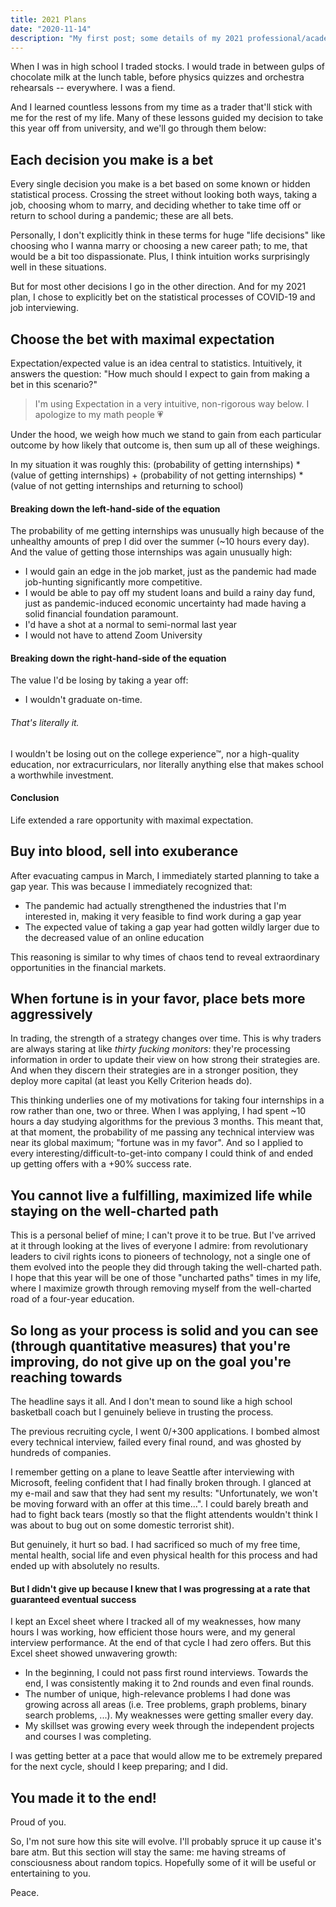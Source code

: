 ```yaml
---
title: 2021 Plans
date: "2020-11-14"
description: "My first post; some details of my 2021 professional/academic plan and the rationale behind it."
---
```


When I was in high school I traded stocks. I would trade in between gulps of chocolate milk at the lunch table, before physics quizzes and orchestra rehearsals -- everywhere. I was a fiend.

And I learned countless lessons from my time as a trader that'll stick with me for the rest of my life. Many of these lessons guided my decision to take this year off from university, and we'll go through them below:

## Each decision you make is a bet
Every single decision you make is a bet based on some known or hidden statistical process. Crossing the street without looking both ways, taking a job, choosing whom to marry, and deciding whether to take time off or return to school during a pandemic; these are all bets.

Personally, I don't explicitly think in these terms for huge "life decisions" like choosing who I wanna marry or choosing a new career path; to me, that would be a bit too dispassionate. Plus, I think intuition works surprisingly well in these situations. 

But for most other decisions I go in the other direction. And for my 2021 plan, I chose to explicitly bet on the statistical processes of COVID-19 and job interviewing.

## Choose the bet with maximal expectation
Expectation/expected value is an idea central to statistics. Intuitively, it answers the question: "How much should I expect to gain from making a bet in this scenario?"

> I'm using Expectation in a very intuitive, non-rigorous way below. I apologize to my math people 💗

Under the hood, we weigh how much we stand to gain from each particular outcome by how likely that outcome is, then sum up all of these weighings.

In my situation it was roughly this: 
(probability of getting internships) * (value of getting internships) + (probability of not getting internships) * (value of not getting internships and returning to school)

#### Breaking down the left-hand-side of the equation
The probability of me getting internships was unusually high because of the unhealthy amounts of prep I did over the summer (~10 hours every day). And the value of getting those internships was again unusually high: 

- I would gain an edge in the job market, just as the pandemic had made job-hunting significantly more competitive.
- I would be able to pay off my student loans and build a rainy day fund, just as pandemic-induced economic uncertainty had made having a solid financial foundation paramount.
- I'd have a shot at a normal to semi-normal last year
- I would not have to attend Zoom University

#### Breaking down the right-hand-side of the equation
The value I'd be losing by taking a year off:
- I wouldn't graduate on-time.

###### That's literally it.

I wouldn't be losing out on the college experience™, nor a high-quality education, nor extracurriculars, nor literally anything else that makes school a worthwhile investment. 

#### Conclusion
Life extended a rare opportunity with maximal expectation.

## Buy into blood, sell into exuberance
After evacuating campus in March, I immediately started planning to take a gap year. This was because I immediately recognized that:

- The pandemic had actually strengthened the industries that I'm interested in, making it very feasible to find work during a gap year
- The expected value of taking a gap year had gotten wildly larger due to the decreased value of an online education

This reasoning is similar to why times of chaos tend to reveal extraordinary opportunities in the financial markets.

## When fortune is in your favor, place bets more aggressively
In trading, the strength of a strategy changes over time. This is why traders are always staring at like *thirty fucking monitors*: they're processing information in order to update their view on how strong their strategies are. And when they discern their strategies are in a stronger position, they deploy more capital (at least you Kelly Criterion heads do).

This thinking underlies one of my motivations for taking four internships in a row rather than one, two or three. When I was applying, I had spent ~10 hours a day studying algorithms for the previous 3 months. This meant that, at that moment, the probability of me passing any technical interview was near its global maximum; "fortune was in my favor". And so I applied to every interesting/difficult-to-get-into company I could think of and ended up getting offers with a +90% success rate. 

## You cannot live a fulfilling, maximized life while staying on the well-charted path
This is a personal belief of mine; I can't prove it to be true. But I've arrived at it through looking at the lives of everyone I admire: from revolutionary leaders to civil rights icons to pioneers of technology, not a single one of them evolved into the people they did through taking the well-charted path. I hope that this year will be one of those "uncharted paths" times in my life, where I maximize growth through removing myself from the well-charted road of a four-year education.

## So long as your process is solid and you can see (through quantitative measures) that you're improving, do not give up on the goal you're reaching towards
The headline says it all. And I don't mean to sound like a high school basketball coach but I genuinely believe in trusting the process. 

The previous recruiting cycle, I went 0/+300 applications. I bombed almost every technical interview, failed every final round, and was ghosted by hundreds of companies. 

I remember getting on a plane to leave Seattle after interviewing with Microsoft, feeling confident that I had finally broken through. I glanced at my e-mail and saw that they had sent my results: "Unfortunately, we won't be moving forward with an offer at this time...". I could barely breath and had to fight back tears (mostly so that the flight attendents wouldn't think I was about to bug out on some domestic terrorist shit). 

But genuinely, it hurt so bad. I had sacrificed so much of my free time, mental health, social life and even physical health for this process and had ended up with absolutely no results.

#### But I didn't give up because I knew that I was progressing at a rate that guaranteed eventual success
I kept an Excel sheet where I tracked all of my weaknesses, how many hours I was working, how efficient those hours were, and my general interview performance. At the end of that cycle I had zero offers. But this Excel sheet showed unwavering growth:

- In the beginning, I could not pass first round interviews. Towards the end, I was consistently making it to 2nd rounds and even final rounds.
- The number of unique, high-relevance problems I had done was growing across all areas (i.e. Tree problems, graph problems, binary search problems, ...). My weaknesses were getting smaller every day.
- My skillset was growing every week through the independent projects and courses I was completing.

I was getting better at a pace that would allow me to be extremely prepared for the next cycle, should I keep preparing; and I did.


## You made it to the end!
Proud of you.

So, I'm not sure how this site will evolve. I'll probably spruce it up cause it's bare atm. But this section will stay the same: me having streams of consciousness about random topics. Hopefully some of it will be useful or entertaining to you.

Peace.


